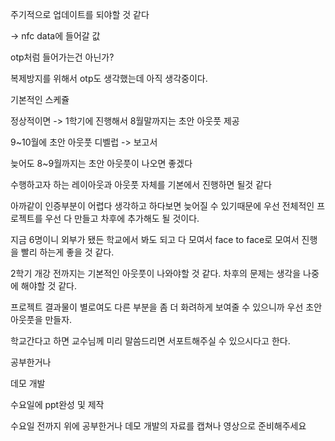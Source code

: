 주기적으로 업데이트를 되야할 것 같다

-> nfc data에 들어갈 값

otp처럼 들어가는건 아닌가?

복제방지를 위해서 otp도 생각했는데 아직 생각중이다.



기본적인 스케쥴

정상적이면 -> 1학기에 진행해서 8월말까지는 초안 아웃풋 제공

9~10월에 초안 아웃풋 디벨럽 -> 보고서

늦어도 8~9월까지는 초안 아웃풋이 나오면 좋겠다

수행하고자 하는 레이아웃과 아웃풋 자체를 기본에서 진행하면 될것 같다

아까같이 인증부분이 어렵다 생각하고 하다보면 늦어질 수 있기때문에 우선 전체적인 프로젝트를 우선 다 만들고 차후에 추가해도 될 것이다.

지금 6명이니 외부가 됐든 학교에서 봐도 되고 다 모여서 face to face로 모여서 진행을 빨리 하는게 좋을 것 같다.

2학기 개강 전까지는 기본적인 아웃풋이 나와야할 것 같다. 차후의 문제는 생각을 나중에 해야할 것 같다.

프로젝트 결과물이 별로여도 다른 부분을 좀 더 화려하게 보여줄 수 있으니까 우선 초안 아웃풋을 만들자.

학교간다고 하면 교수님께 미리 말씀드리면 서포트해주실 수 있으시다고 한다.



공부한거나

데모 개발



수요일에 ppt완성 및 제작

수요일 전까지 위에 공부한거나 데모 개발의 자료를 캡쳐나 영상으로 준비해주세요